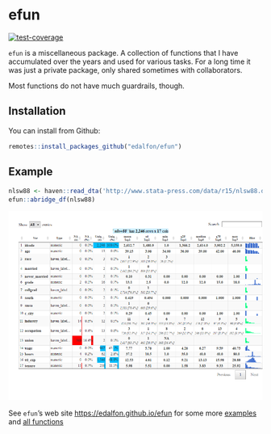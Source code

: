 
<!-- README.md is generated from README.Rmd. Please edit that file -->

# efun

<!-- badges: start -->

[![test-coverage](https://github.com/edalfon/efun/workflows/test-coverage/badge.svg)](https://github.com/edalfon/efun/actions)
<!-- badges: end -->

`efun` is a miscellaneous package. A collection of functions that I have
accumulated over the years and used for various tasks. For a long time
it was just a private package, only shared sometimes with collaborators.

Most functions do not have much guardrails, though.

## Installation

You can install from Github:

``` r
remotes::install_packages_github("edalfon/efun")
```

## Example

``` r
nlsw88 <- haven::read_dta('http://www.stata-press.com/data/r15/nlsw88.dta')
efun::abridge_df(nlsw88)
```

![](man/figures/README-abdridge.png)<!-- -->

See `efun`’s web site <https://edalfon.github.io/efun> for some more
[examples](https://edalfon.github.io/efun/articles/efun.html) and [all
functions](https://edalfon.github.io/efun/reference/index.html)
